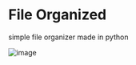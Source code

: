 # File Organized
simple file organizer made in python

![image](https://github.com/2qb/pyFileOrganizer/assets/68710010/930c9074-7be6-4063-8533-d31809da0b88)

